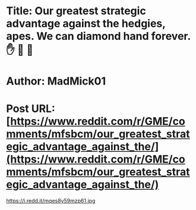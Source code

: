 # Title: Our greatest strategic advantage against the hedgies, apes. We can diamond hand forever. ✋ 💎 🤚
# Author: MadMick01
# Post URL: [https://www.reddit.com/r/GME/comments/mfsbcm/our_greatest_strategic_advantage_against_the/](https://www.reddit.com/r/GME/comments/mfsbcm/our_greatest_strategic_advantage_against_the/)


https://i.redd.it/mqes8y59mzp61.jpg